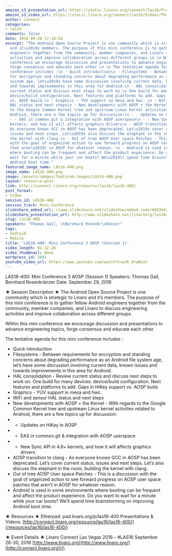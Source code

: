 ```yaml
---
amazon_s3_presentation_url: https://static.linaro.org/connect/las16/Presentations/Thursday/LAS16-400%20-%20Mini%20Conference%203%20AOSP%20%28Session%201%29%20%281%29.pdf
amazon_s3_video_url: https://static.linaro.org/connect/las16/Videos/Thursday/LAS16-400%20Mini%20Conference%20AOSP%20-%20Part%202.mp4
author: connect
categories:
- las16
comments: false
date: 2016-09-20 17:10:54
excerpt: "The Android Open Source Project is one community which is strategic to Linaro
  and it\u2019s members. The purpose of this mini conference is to gather fellow Android
  engineers together from the community, member companies, and Linaro to discuss engineering
  activities and improve collaboration across different groups.\n \n Within this mini
  conference we encourage discussion and presentations to advance engineering topics,
  forge consensus and educate each other.\n \n The tentative agenda for this mini
  conference includes :\n - Quick introduction\n - Filesystems - Between requirements
  for encryption and standing concerns about degrading performance as an Android file
  system age, let\u2019s have some discussion involving current data, known issues
  and towards improvements in this area for Android.\n - HAL consolidation - Review
  current status and discuss next steps to work on.\n One build for many devices:
  device/build configuration. Next features and platforms to add. Gaps in HiKey support
  vs. AOSP build.\n - Graphics - YUV support in mesa and hwc. \n - WiFi and sensor
  HAL status and next steps\n - New developments with AOSP + the Kernel - With regards
  to the Google Common Kernel tree and upstream Linux kernel activities related to
  Android, there are a few topics up for discussion:\n - - Updates on HiKey in AOSP\n
  - - EAS in common.git & integration with AOSP userspace\n - - New Sync API in 4.6+
  kernels, and how it will affects graphics drivers\n - AOSP transition to clang -
  As everyone knows GCC in AOSP has been deprecated. Let\u2019s cover current status,
  issues and next steps. Let\u2019s also discuss the elephant in the room, building
  the kernel with clang.\n - Out of tree AOSP User space Patches - This is a discussion
  with the goal of organized action to see forward progress on AOSP user space patches
  that aren\u2019t in AOSP for whatever reason. \n - Android is used in some environments
  where booting can be frequent and affect the product experience. Do you want to
  wait for a minute while your car boots? We\u2019ll spend time brainstorming on improving
  Android boot time."
featured_image_name: LAS16-400.png
image_name: LAS16-400.png
image: /assets/images/featured-images/LAS16-400.png
layout: resource-post
link: http://connect.linaro.org/resource/las16/las16-400/
post_format:
- Video
session_id: LAS16-400
session_track: Mini-Conference
slideshare_embed_url: //www.slideshare.net/slideshow/embed_code/66826421
slideshare_presentation_url: http://www.slideshare.net/linaroorg/las16400-mini-conference-3-aosp-session-1
slug: las16-400
speakers: "Thomas Gall, \tBernhard Rosenkr\xE4nzer"
tags:
- Android
- Mobile
title: 'LAS16-400: Mini Conference 3 AOSP (Session 1)'
video_length: 01:32:26
video_thumbnail: None
wordpress_id: 3841
youtube_video_url: https://www.youtube.com/watch?v=a3K_HrwWzxY
---
```


LAS16-400: Mini Conference 3 AOSP (Session 1)
Speakers: Thomas Gall, Bernhard Rosenkränzer
Date: September 29, 2016

★ Session Description ★
The Android Open Source Project is one community which is strategic to Linaro and it’s members. The purpose of this mini conference is to gather fellow Android engineers together from the community, member companies, and Linaro to discuss engineering activities and improve collaboration across different groups.

Within this mini conference we encourage discussion and presentations to advance engineering topics, forge consensus and educate each other.

The tentative agenda for this mini conference includes :
- Quick introduction
- Filesystems - Between requirements for encryption and standing concerns about degrading performance as an Android file system age, let’s have some discussion involving current data, known issues and towards improvements in this area for Android.
- HAL consolidation - Review current status and discuss next steps to work on.
One build for many devices: device/build configuration. Next features and platforms to add. Gaps in HiKey support vs. AOSP build.
- Graphics - YUV support in mesa and hwc.
- WiFi and sensor HAL status and next steps
- New developments with AOSP + the Kernel - With regards to the Google Common Kernel tree and upstream Linux kernel activities related to Android, there are a few topics up for discussion:
- - Updates on HiKey in AOSP
- - EAS in common.git & integration with AOSP userspace
- - New Sync API in 4.6+ kernels, and how it will affects graphics drivers
- AOSP transition to clang - As everyone knows GCC in AOSP has been deprecated. Let’s cover current status, issues and next steps. Let’s also discuss the elephant in the room, building the kernel with clang.
- Out of tree AOSP User space Patches - This is a discussion with the goal of organized action to see forward progress on AOSP user space patches that aren’t in AOSP for whatever reason.
- Android is used in some environments where booting can be frequent and affect the product experience. Do you want to wait for a minute while your car boots? We’ll spend time brainstorming on improving Android boot time.

★ Resources ★
Etherpad: pad.linaro.org/p/las16-400
Presentations & Videos: [http://connect.linaro.org/resource/las16/las16-400/](/resources/las16/las16-400/)

★ Event Details ★
Linaro Connect Las Vegas 2016 – #LAS16
September 26-30, 2016
[http://www.linaro.org](http://www.linaro.org/)
[http://connect.linaro.org](/)
